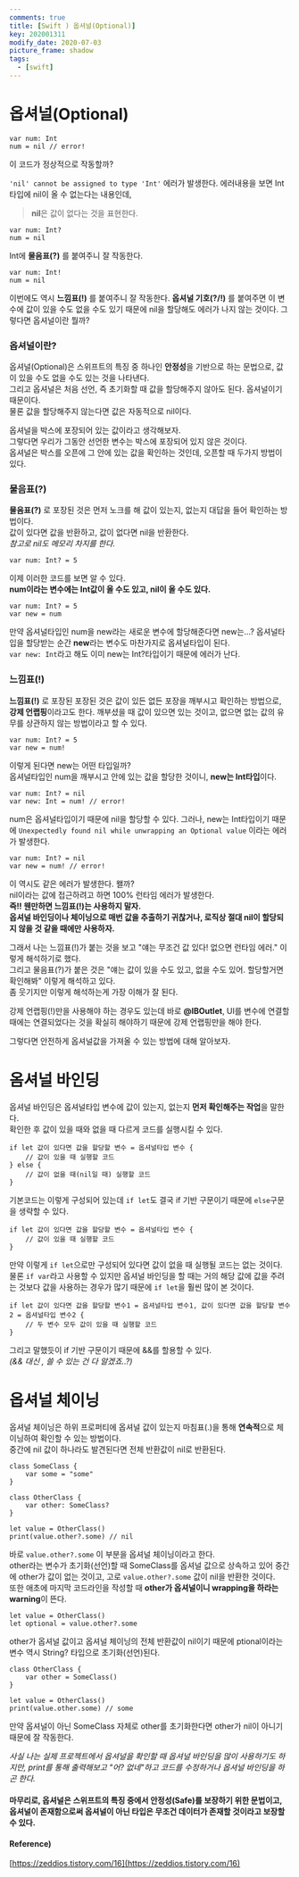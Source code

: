 ```yaml
---
comments: true
title: [Swift ) 옵셔널(Optional)]
key: 202001311
modify_date: 2020-07-03
picture_frame: shadow
tags:
  - [swift]
---
```

 
# 옵셔널(Optional)
 
```
var num: Int
num = nil // error!
```
이 코드가 정상적으로 작동할까?
 
`'nil' cannot be assigned to type 'Int'` 에러가 발생한다.
에러내용을 보면 Int 타입에 nil이 올 수 없는다는 내용인데,   
> **nil**은 값이 없다는 것을 표현한다.
 
```
var num: Int?
num = nil
```
Int에 **물음표(?)** 를 붙여주니 잘 작동한다.
```
var num: Int!
num = nil
```
이번에도 역시 **느낌표(!)** 를 붙여주니 잘 작동한다.
**옵셔널 기호(?/!)** 를 붙여주면 이 변수에 값이 있을 수도 없을 수도 있기 때문에 nil을 할당해도 에러가 나지 않는 것이다.
그렇다면 옵셔널이란 뭘까?
 
### 옵셔널이란?
 
옵셔널(Optional)은 스위프트의 특징 중 하나인 **안정성**을 기반으로 하는 문법으로, 값이 있을 수도 없을 수도 있는 것을 나타낸다.   
그리고 옵셔널은 처음 선언, 즉 초기화할 때 값을 할당해주지 않아도 된다. 옵셔널이기 때문이다.   
물론 값을 할당해주지 않는다면 값은 자동적으로 nil이다.
 
옵셔널을 박스에 포장되어 있는 값이라고 생각해보자.   
그렇다면 우리가 그동안 선언한 변수는 박스에 포장되어 있지 않은 것이다.   
옵셔널은 박스를 오픈에 그 안에 있는 값을 확인하는 것인데, 오픈할 때 두가지 방법이 있다.
 
### 물음표(?)
 
**물음표(?)** 로 포장된 것은 먼저 노크를 해 값이 있는지, 없는지 대답을 들어 확인하는 방법이다.   
값이 있다면 값을 반환하고, 값이 없다면 nil을 반환한다.   
*참고로 nil도 메모리 차지를 한다.*
 
```
var num: Int? = 5
```
이제 이러한 코드를 보면 알 수 있다.   
**num이라는 변수에는 Int값이 올 수도 있고, nil이 올 수도 있다.**
```
var num: Int? = 5
var new = num
```
만약 옵셔널타입인 num을 new라는 새로운 변수에 할당해준다면 new는...?
옵셔널타입을 할당받는 순간 **new**라는 변수도 마찬가지로 옵셔널타입이 된다.   
`var new: Int`라고 해도 이미 new는 Int?타입이기 때문에 에러가 난다.
 
### 느낌표(!)
 
**느낌표(!)** 로 포장된 포장된 것은 값이 있든 없든 포장을 깨부시고 확인하는 방법으로, **강제 언랩핑**이라고도 한다.
깨부셨을 때 값이 있으면 있는 것이고, 없으면 없는 값의 유무를 상관하지 않는 방법이라고 할 수 있다.   
```
var num: Int? = 5
var new = num!
```
이렇게 된다면 new는 어떤 타입일까?   
옵셔널타입인 num을 깨부시고 안에 있는 값을 할당한 것이니, **new는 Int타입**이다.
```
var num: Int? = nil
var new: Int = num! // error!
```
num은 옵셔널타입이기 때문에 nil을 할당할 수 있다. 그러나, new는 Int타입이기 때문에 `Unexpectedly found nil while unwrapping an Optional value` 이라는 에러가 발생한다.
```
var num: Int? = nil
var new = num! // error!
```
이 역시도 같은 에러가 발생한다. 왤까?   
nil이라는 값에 접근하려고 하면 100% 런타임 에러가 발생한다.   
**즉!! 웬만하면 느낌표(!)는 사용하지 말자.**   
**옵셔널 바인딩이나 체이닝으로 매번 값을 추출하기 귀찮거나, 로직상 절대 nil이 할당되지 않을 것 같을 때에만 사용하자.**   
 
그래서 나는 느낌표(!)가 붙는 것을 보고 "얘는 무조건 값 있다! 없으면 런타임 에러." 이렇게 해석하기로 했다.   
그리고 물음표(?)가 붙은 것은 "얘는 값이 있을 수도 있고, 없을 수도 있어. 할당할거면 확인해봐" 이렇게 해석하고 있다.   
좀 웃기지만 이렇게 해석하는게 가장 이해가 잘 된다.   
 
강제 언랩핑(!)만을 사용해야 하는 경우도 있는데 바로 **@IBOutlet**,
UI를 변수에 연결할 때에는 연결되었다는 것을 확실히 해야하기 때문에 강제 언랩핑만을 해야 한다.
 
그렇다면 안전하게 옵셔널값을 가져올 수 있는 방법에 대해 알아보자.
 
# 옴셔널 바인딩
 
옵셔널 바인딩은 옵셔널타입 변수에 값이 있는지, 없는지 **먼저 확인해주는 작업**을 말한다.   
확인한 후 값이 있을 때와 없을 때 다르게 코드를 실행시킬 수 있다.
```
if let 값이 있다면 값을 할당할 변수 = 옵셔널타입 변수 {
    // 값이 있을 때 실행할 코드
} else {
    // 값이 없을 때(nil일 때) 실행할 코드
}
```
기본코드는 이렇게 구성되어 있는데 `if let`도 결국 if 기반 구문이기 때문에 `else`구문을 생략할 수 있다.
```
if let 값이 있다면 값을 할당할 변수 = 옵셔널타입 변수 {
    // 값이 있을 때 실행할 코드
}
```
만약 이렇게 `if let`으로만 구성되어 있다면 값이 없을 때 실행될 코드는 없는 것이다.
물론 `if var`라고 사용할 수 있지만 옵셔널 바인딩을 할 때는 거의 해당 값에 값을 주려는 것보다 값을 사용하는 경우가 많기 때문에 `if let`을 훨씬 많이 본 것이다.   
```
if let 값이 있다면 값을 할당할 변수1 = 옵셔널타입 변수1, 값이 있다면 값을 할당할 변수2 = 옵셔널타입 변수2 {
    // 두 변수 모두 값이 있을 때 실행할 코드
}
```
그리고 말했듯이 if 기반 구문이기 때문에 &&를 할용할 수 있다.   
*(&& 대신 , 쓸 수 있는 건 다 알겠죠..?)*
 
# 옵셔널 체이닝
 
옵셔널 체이닝은 하위 프로퍼티에 옵셔널 값이 있는지 마침표(.)을 통해 **연속적**으로 체이닝하여 확인할 수 있는 방법이다.   
중간에 nil 값이 하나라도 발견된다면 전체 반환값이 nil로 반환된다.
```
class SomeClass {
    var some = "some"
}
 
class OtherClass {
    var other: SomeClass?
}
 
let value = OtherClass()
print(value.other?.some) // nil
```
바로 `value.other?.some` 이 부분을 옵셔널 체이닝이라고 한다.   
other라는 변수가 초기화(선언)할 때 SomeClass를 옵셔널 값으로 상속하고 있어 중간에 other가 값이 없는 것이고, 고로 `value.other?.some` 값이 nil을 반환한 것이다.   
또한 애초에 마지막 코드라인을 작성할 때 **other가 옵셔널이니 wrapping을 하라는 warning**이 뜬다.
```
let value = OtherClass()
let optional = value.other?.some
```
other가 옵셔널 값이고 옵셔널 체이닝의 전체 반환값이 nil이기 때문에 ptional이라는 변수 역시 String? 타입으로 초기화(선언)된다.
```
class OtherClass {
    var other = SomeClass()
}

let value = OtherClass()
print(value.other.some) // some
```
만약 옵셔널이 아닌 SomeClass 자체로 other를 초기화한다면 other가 nil이 아니기 때문에 잘 작동한다.
 
*사실 나는 실제 프로젝트에서 옵셔널을 확인할 때 옵셔널 바인딩을 많이 사용하기도 하지만, print를 통해 출력해보고 "어? 없네"하고 코드를 수정하거나 옵셔널 바인딩을 하곤 한다.*
    
 
#### 마무리로, 옵셔널은 스위프트의 특징 중에서 안정성(Safe)를 보장하기 위한 문법이고, 옵셔널이 존재함으로써 옵셔널이 아닌 타입은 무조건 데이터가 존재할 것이라고 보장할 수 있다.
    
 
#### Reference)
 
[https://zeddios.tistory.com/16](https://zeddios.tistory.com/16)
